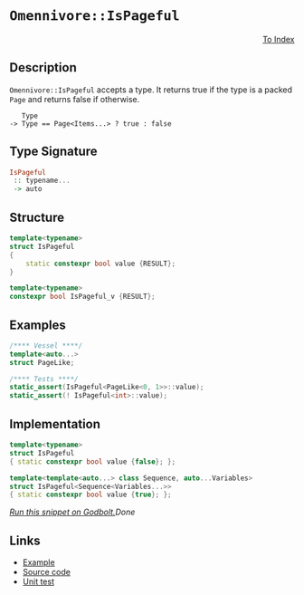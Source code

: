 <!-- Copyright 2024 Feng Mofan
SPDX-License-Identifier: Apache-2.0 -->

# `Omennivore::IsPageful`

<p style='text-align: right;'><a href="../../../facilities/metafunctions.md#omennivore-is-pageful">To Index</a></p>

## Description

`Omennivore::IsPageful` accepts a type.
It returns true if the type is a packed `Page` and returns false if otherwise.

<pre><code>   Type
-> Type == Page&lt;Items...&gt; ? true : false</code></pre>

## Type Signature

```Haskell
IsPageful
 :: typename...
 -> auto
```

## Structure

```C++
template<typename>
struct IsPageful
{
    static constexpr bool value {RESULT};
}

template<typename>
constexpr bool IsPageful_v {RESULT};
```

## Examples

```C++
/**** Vessel ****/
template<auto...>
struct PageLike;

/**** Tests ****/
static_assert(IsPageful<PageLike<0, 1>>::value);
static_assert(! IsPageful<int>::value);
```

## Implementation

```C++
template<typename>
struct IsPageful
{ static constexpr bool value {false}; };

template<template<auto...> class Sequence, auto...Variables>
struct IsPageful<Sequence<Variables...>>
{ static constexpr bool value {true}; };
```

[*Run this snippet on Godbolt.*](https://godbolt.org/#z:OYLghAFBqd5QCxAYwPYBMCmBRdBLAF1QCcAaPECAMzwBtMA7AQwFtMQByARg9KtQYEAysib0QXACx8BBAKoBnTAAUAHpwAMvAFYTStJg1DIApACYAQuYukl9ZATwDKjdAGFUtAK4sGISRqkrgAyeAyYAHI%2BAEaYxCBmAMykAA6oCoRODB7evv6BaRmOAqHhUSyx8Um2mPbFDEIETMQEOT5%2BATV1WY3NBKWRMXEJyQpNLW15nWN9A%2BWVIwCUtqhexMjsHAD0AFR7%2BweHR/tbJhoAgrv7ANQAkiwp9GyCTPXXB6cXV8c/x5/nZ3OBEwDwMwJMiTcBAAnilGKxMBDsICxsQvA47gplExgJgqF5aICTAB2CzXGaOZDXNAMMaYVQpYjXaKoTzXABuYi8mGuJIsVDEShJABEIWSRWKiRdgaDXojITLHnKIW4mF4iAA6LVI6kGBQKa5CTAAR25DA2pGuas1WoAas08ExovQFEiUQQ0RjblicXiCSqjabGBsVfbiI7nZgFFqNW7EsiLnzyU1KdSBHSGUyWWzOd4eXyPdyJYlxcTRSWpZdfj9/t8dtdsKpWI8eR9AXXqydK3Xrrao3Z3l3pSCleDIdbUDG3RdUeiCNdsbjQgBreVWRNfA7XAAqUYIBrbM5TeGQAH0mPq4gQIN7F37CZC7yv5W5AtcuHHsCAQLnuYtJUerwnuel4tBAYBgJid74g%2BbhhAQSLfr%2BmD/iWHDLLQnAAKy8H4HBaKQqCcG41jWOSqzrPmSQ8KQBCaOhyzLiAWGSBqGgABxmGYACc3FcFhHHsVwxLEtImEcJIvAsBIGiBHhBFERwvAKCAgR0fh6GkHAsAwIgICrAQKTquQlBoA8dBxBECKcKo7EAGwALR2ZI1zAMgVJSBqZi8Jg%2BBEOG6B6PwggiGI7BSDIgiKCo6gaaQuhcKQADuxBMCknA8Bh2G4fRhGcAA8uqRnzqgVDXLZjnOa57nvqxZjXBAHjmfQTLmIkXCLLw6laMsEBIGZKQWWQFAQANQ0gMAUhmHwdDAsQKkQNEuXRGEzTQhlvArcwxDQvl0TaJgDgbaQZnPAQ%2BUMLQ61xVg0ReMAqq0LQKncLwWAsIYwDiDdeDEIdjjslGuX0od6qbDR8G1LltB4NEqU7R4WC5R6eDSa9pCA8QLJKMKIKfTDRj0csVAGMACi2ngmBJflcJ4TRwXCKI4gRQz0VqLlCX6J9KCkZY%2BiwypkDLKgKT1C9DljOgELCqYljWGYCmYwFQNC10/1ZC4DDuJ47R6CEYSDBUwyJYUmQCJMfgm%2BkZsMHMQzxIldjqwIvQTDreSO7UzsNOM/QG/Mxu2L7Ft6DMLR20bDvLAoFEbBIWUcDhpDybwinlfZTkuW5Hl1Q1uCECQvLUZ1tFE8sCCYEwWDxBAjH%2BIkGrcYkokaJIZiSHZslYXZ3H6JwkmkNJ7UanZXB2ex3FCXZLH8U3dnJ7linKappcab1ul9fpRXGSNY0tVZbCcM0LDssSDlMLqn3vtxGpcGxPl%2BSQeCBYlDOhcz0is0o7Nxbo00pWlDaCck4pzyhwQqhl1TXFKunSqLlkAGCMNfW%2BbEGpNUGi1IuiQzAl26ppTee84gmVGqgZqwwEGfS4HxQINBaBzQWktOKW01rHWYTtPaB0jro1Oowc6l1roEVuvdR6z1jrvXxpsQRv11aAxegREGyAwbHUhuJAiMM4ZrURpIrq4Y0Y0UxtjTAuMPpGAJqANefBSbk0ptTWmx035M3Cp/WQbNYoET/lzQmssrB83UYLWuhFRZZHFpLaW3j5aKziMrfx0cvYOA1hAVwIdEr6zKPbPQpt6jJNSNbeoEcFie26C7YO7tLZq3icU2Y/t0mOxKbkMpYc/ZpMjvHFYaw44dT7onHKcU04VUzpfJBVCUEaDzo/Vqxcupl1IBXKuwwAniQHkPG%2BrdiRYW4iJRIbcO6SESqApetgV54PXvATeBlirEMIcQA%2Bmxj5VRYAodkVJ2TDLBHuB%2BBcApBVkO/JxkV5DfzcToEAyQAHpVesAnpCkCrbxKmVVQ9zHnPNeXKMYaDSEYLiFgxIuCiZaX6hioalzCUtR/MgFIKRTwvO4qeN5YxTwIs/rNOIDDlqrR2qw9lu19r/WOjwwQF0rq5SEQ9MQoj0biNMdo0g%2BA/rxNkcDVQoNgTKMEFDOK6j4bQi0cjXRx0DHpCMXjUxYRzE9UsTiaxVMaaMHsT8xxEhnFRUBRzEFnjjC8xsH4%2BAwsgnpk4FsSWPM5aWAVqnJWz8VYBKdhUvwiStbZNSYbApOSihZGyZkrI%2BTA4xvqK7VopTQ5xLzb7bNDsg59GyY0strSY7tPCpChevTODlURU8jkKLgRoogPnfyWCOpTLXuXSu1dKAJyWQkG%2BiREhYQErs2S07iTjybdCpShy1LTKYpILCjdhLElkuxSQfEuCcTMPPcSiQoWp04IOnqCdvIruvWu45yxMYZGcJIIAA%3D%3D%3D)$Done$

## Links

- [Example](../../../code/facilities/metafunctions/omennivore/is_pageful/implementation.hpp)
- [Source code](../../../../conceptrodon/omennivore/is_pageful.hpp)
- [Unit test](../../../../tests/unit/metafunctions/omennivore/is_pageful.test.hpp)
